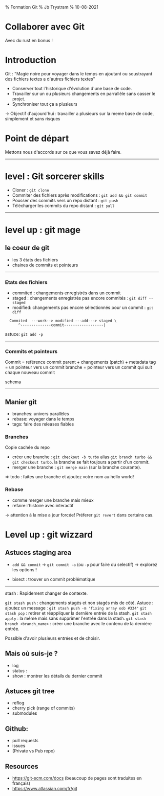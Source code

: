 % Formation Git
% Jb Trystram
% 10-08-2021


# Collaborer avec Git

Avec du rust en bonus !


# Introduction

Git : "Magie noire pour voyager dans le temps en ajoutant ou soustrayant des fichiers textes a d'autres fichiers textes"
  
  - Conserver tout l'historique d'évolution d'une base de code.
  - Travailler sur un ou plusieurs changements en parrallèle sans casser le projet.
  - Synchroniser tout ça a plusieurs

-> Objectif d'aujourd'hui : travailler a plusieurs sur la meme base de code, simplement et sans risques

# Point de départ

Mettons nous d'accords sur ce que vous savez déjà faire.

---
# level : Git sorcerer skills

- Cloner : `git clone`
- Commiter des fichiers après modifications : `git add && git commit`
- Pousser des commits vers un repo distant : `git push`
- Télécharger les commits du repo distant : `git pull`

--- 

# level up : git mage

## le coeur de git
  - les 3 états des fichiers
  - chaines de commits et pointeurs
  
---

### Etats des fichiers

 - commited : changements enregistrés dans un commit
 - staged : changements enregistrés pas encore commités : `git diff --staged`
 - modified: changements pas encore sélectionnés pour un commit : `git diff`
  
```
  Commited  ---work--> modified ---add---> staged \
      ^--------------commit------------------|
```
astuce: `git add -p`

---

### Commits et pointeurs
 
Commit = reférence commit parent + changements (patch) + metadata
tag = un pointeur vers un commit
branche = pointeur vers un commit qui suit chaque nouveau commit
 
schema

---

## Manier git 
  
  - branches: univers parallèles 
  - rebase: voyager dans le temps
  - tags: faire des releases fiables
  
### Branches

Copie cachée du repo

- créer une branche : `git checkout -b turbo` alias `git branch turbo && git checkout turbo`.
la branche se fait toujours a partir d'un commit.
- merger une branche : `git merge main` (sur la branche courante).

=> todo : faites une branche et ajoutez votre nom au hello world! 

### Rebase

- comme merger une branche mais mieux
- refaire l'histoire avec interactif

-> attention à la mise a jour forcée! Préferer `git revert` dans certains cas.

# Level up : git wizzard

## Astuces staging area
 - `add && commit` -> `git commit -a` (ou `-p` pour faire du selectif) 
  -> explorez les options !
  
- bisect : trouver un commit problématique

---

stash : Rapidement changer de contexte.

`git stash push` : changements stagés et non stagés mis de côté.
Astuce : ajoutez un message : `git stash push -m "fixing array oob #334"`
`git stash pop` : retirer et réappliquer la dernière entrée de la stash.
`git stash apply` : la même mais sans supprimer l'entrée dans la stash.
`git stash branch <branch_name>` : créer une branche avec le contenu de la dernière entrée. 
 
 Possible d'avoir plusieurs entrées et de choisir.
 
 ## Mais où suis-je ?
 
 - log 
 - status :
 - show : montrer les détails du dernier commit
 
 ## Astuces git tree 
 - reflog
 - cherry pick (range of commits)
 - submodules

## Github: 
- pull requests
- issues 
- (Private vs Pub repo)

## Resources

- https://git-scm.com/docs (beaucoup de pages sont traduites en français)
- https://www.atlassian.com/fr/git